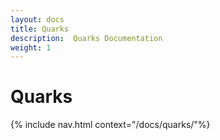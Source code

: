 ```yaml
---
layout: docs
title: Quarks
description:  Quarks Documentation
weight: 1
---
```


# Quarks

{% include nav.html context="/docs/quarks/"%}
